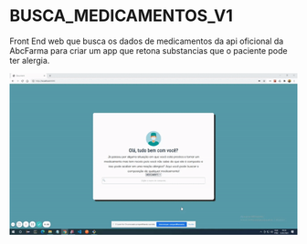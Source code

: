# BUSCA_MEDICAMENTOS_V1
Front End web que busca os dados de medicamentos da api oficional da AbcFarma para criar um app que retona substancias que o paciente pode ter alergia.

![](/src/assets/tuto.gif)

